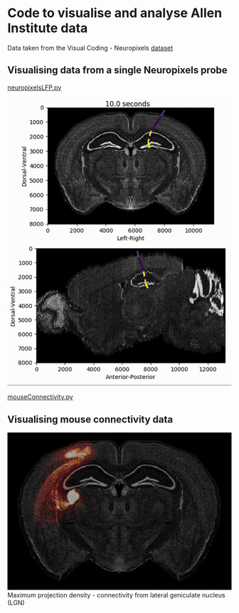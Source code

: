 # Code to visualise and analyse Allen Institute data

Data taken from the Visual Coding - Neuropixels <a href="https://portal.brain-map.org/explore/circuits/visual-coding-neuropixels">dataset</a>

## Visualising data from a single Neuropixels probe

<a href="https://github.com/michaelsmclayton/ComputationalNeuroscienceTools/blob/master/AllenInstitute/NeuroPixels/neuropixelsLFP.py">neuropixelsLFP.py</a>

<img src="./imgs/neuroPixelsProbeActivity.gif"/>

<a href="https://github.com/michaelsmclayton/ComputationalNeuroscienceTools/blob/master/AllenInstitute/NeuroPixels/mouseConnectivity.py">mouseConnectivity.py</a>

## Visualising mouse connectivity data

<img src="./imgs/lgnConnectivityImg.png"/>
Maximum projection density - connectivity from lateral geniculate nucleus (LGN)
